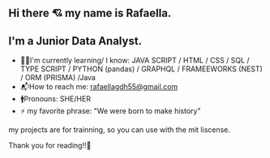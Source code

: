 ## Hi there 💘 my name is Rafaella.
## I'm a Junior Data Analyst.

- 👨‍💻I'm currently learning/ I know: JAVA SCRIPT / HTML / CSS / SQL / TYPE SCRIPT / PYTHON (pandas) / GRAPHQL / FRAMEEWORKS (NEST) / ORM (PRISMA) /Java
- 📬How to reach me: rafaellagdh55@gmail.com
- 🚹Pronouns: SHE/HER
- ⚡ my favorite phrase: "We were born to make history" 

my projects are for trainning, so you can use with the mit liscense.

Thank you for reading!!💞


